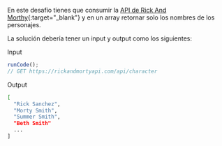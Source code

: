 En este desafío tienes que consumir la [API de Rick And Morthy](https://rickandmortyapi.com/){:target="_blank"} y en un array retornar solo los nombres de los personajes.

La solución debería tener un input y output como los siguientes:

Input

```js
runCode();
// GET https://rickandmortyapi.com/api/character
```

Output

```sh
[
  "Rick Sanchez",
  "Morty Smith",
  "Summer Smith",
  "Beth Smith"
  ...
]
```
